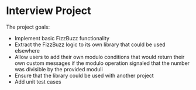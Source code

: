 # Interview Project

The project goals:
- Implement basic FizzBuzz functionality
- Extract the FizzBuzz logic to its own library that could be used elsewhere
- Allow users to add their own modulo conditions that would return their own custom messages if the modulo operation signaled that the number was divisible by the provided moduli
- Ensure that the library could be used with another project
- Add unit test cases
